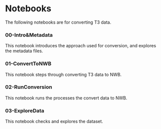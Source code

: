 # Notebooks

The following notebooks are for converting T3 data.

### 00-Intro&Metadata

This notebook introduces the approach used for conversion, and explores the metadata files.

### 01-ConvertToNWB

This notebook steps through converting T3 data to NWB.

### 02-RunConversion

This notebook runs the processes the convert data to NWB.

### 03-ExploreData

This notebook checks and explores the dataset.
